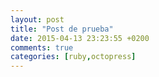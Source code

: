 ```yaml
---
layout: post
title: "Post de prueba"
date: 2015-04-13 23:23:55 +0200
comments: true
categories: [ruby,octopress]
---
```


